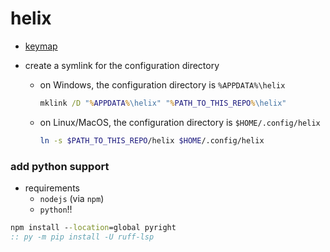 # helix

- [keymap](https://docs.helix-editor.com/keymap.html)

- create a symlink for the configuration directory

  - on Windows, the configuration directory is `%APPDATA%\helix`

    ```bat
    mklink /D "%APPDATA%\helix" "%PATH_TO_THIS_REPO%\helix"
    ```

  - on Linux/MacOS, the configuration directory is `$HOME/.config/helix`
    ```sh
    ln -s $PATH_TO_THIS_REPO/helix $HOME/.config/helix
    ```

### add python support

- requirements
  - `nodejs` (via `npm`)
  - `python`!!

```bat
npm install --location=global pyright
:: py -m pip install -U ruff-lsp
```
